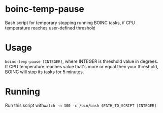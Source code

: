 # boinc-temp-pause
Bash script for temporary stopping running BOINC tasks, if CPU temperature reaches user-defined threshold
# Usage
`boinc-temp-pause [INTEGER]`, where INTEGER is threshold value in degrees. If CPU temperature reaches value that's more or equal then your threshold, BOINC will stop its tasks for 5 minutes.
# Running
Run this script with`watch -n 300 -c /bin/bash $PATH_TO_SCRIPT [INTEGER]`
